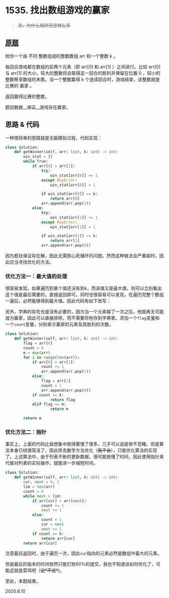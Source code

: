# 1535. 找出数组游戏的赢家

> ~~淦，为什么耗时还是辣么多~~

## [原题](https://leetcode-cn.com/problems/find-the-winner-of-an-array-game)

给你一个由 不同 整数组成的整数数组 arr 和一个整数 k 。

每回合游戏都在数组的前两个元素（即 arr[0] 和 arr[1] ）之间进行。比较 arr[0] 与 arr[1] 的大小，较大的整数将会取得这一回合的胜利并保留在位置 0 ，较小的整数移至数组的末尾。当一个整数赢得 k 个连续回合时，游戏结束，该整数就是比赛的 赢家 。

返回赢得比赛的整数。

题目数据__保证__游戏存在赢家。

## 思路 & 代码

一种很简单的思路就是无脑模拟过程，代码实现：

```Python
class Solution:
    def getWinner(self, arr: list, k: int) -> int:
        win_stat = {}
        while True:
            if arr[0] > arr[1]:
                try:
                    win_stat[arr[0]] += 1
                except KeyError:
                    win_stat[arr[0]] = 1

                if win_stat[arr[0]] == k:
                    return arr[0]
                arr.append(arr.pop(1))
            else:
                try:
                    win_stat[arr[1]] += 1
                except KeyError:
                    win_stat[arr[1]] = 1

                if win_stat[arr[1]] == k:
                    return arr[1]
                arr.append(arr.pop(0))
```

因为题目保证存在解，因此无需担心死循环的问题。然而这种做法会严重超时，因此应当寻找优化的方法。

### 优化方法一：最大值的处理

很容易发现，如果遍历到某个值还没有到k，而该值又是最大值，则可以立刻看出这个值是最后需要的。直接返回即可。同时也很容易可以发现，在遍历完整个数组一遍后，必然能够得到最大值。因此代码有如下改写：

另外，字典的存在也是没有必要的，因为当一个元素输了一次之后，他就再无可能成为赢家，因此可以直接排除，而不需要将他存到字典里。添加一个`flag`变量和一个`count`变量，分别表示赢家的元素及其胜利的次数。

```Python
class Solution:
    def getWinner(self, arr: list, k: int) -> int:
        flag = arr[0]
        count = 0
        m = max(arr)
        for i in range(len(arr)):
            if arr[0] > arr[1]:
                count += 1
                arr.append(arr.pop(1))
            else:
                flag = arr[1]
                count = 1
                arr.append(arr.pop(0))
            if count == k:
                    return flag
            elif flag == m:
                    return m

        return m
```

### 优化方法二：指针

事实上，上面的代码比我想象中跑得要慢了很多，几乎可以说是惨不忍睹。但是算法本身已经很简洁了，因此除去数学方法优化（~~我不会~~），只能优化算法的实现了。上述算法中，由于列表不断的更新数据，很可能拖慢了时间，因此使用指针来代替对列表的实际操作，就能进一步缩短时间。

```Python
class Solution:
    def getWinner(self, arr: list, k: int) -> int:
        cur, next = 0, 1
        lim = len(arr)
        count = 0
        while next < lim:
            if arr[cur] > arr[next]:
                count += 1
                next += 1
            else:
                count = 1
                cur = next
                next += 1
            if count == k:
                return arr[cur]
        return arr[cur]
```

注意最后返回时，由于遍历一次，因此`cur`指向的元素必然是数组中最大的元素。

但是最后的版本的时间依然只能打败60%的提交，我也不知道该如何优化了，可能这就是菜鸡吧（~~说\*不说\*~~)。

至此，本题结束。

2020.8.10
